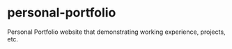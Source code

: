 # personal-portfolio
Personal Portfolio website that demonstrating working experience, projects, etc.
